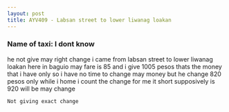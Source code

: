 ```yaml
---
layout: post
title: AYV409 - Labsan street to lower liwanag loakan 
---
```


### Name of taxi: I dont know

he not give may right change i came from labsan street to lower liwanag loakan here in baguio may fare is 85 and i give 1005 pesos thats the money that i have only so i have no time to change may money but he change 820 pesos only while i home i count the change for me it short supposively is 920 will be may change 

```Not giving exact change```
